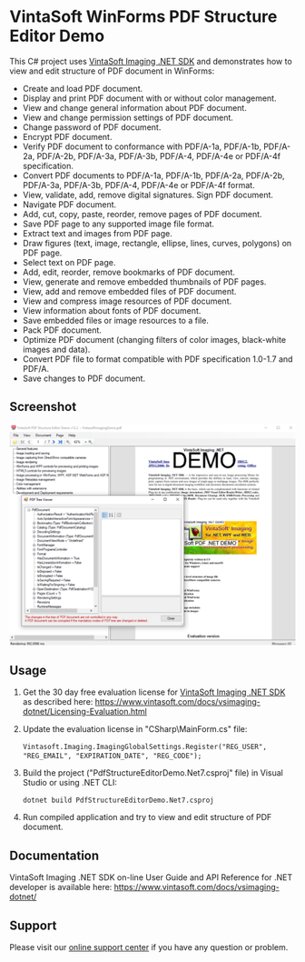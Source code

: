 # VintaSoft WinForms PDF Structure Editor Demo

This C# project uses <a href="https://www.vintasoft.com/vsimaging-dotnet-index.html">VintaSoft Imaging .NET SDK</a> and demonstrates how to view and edit structure of PDF document in WinForms:
* Create and load PDF document.
* Display and print PDF document with or without color management.
* View and change general information about PDF document.
* View and change permission settings of PDF document.
* Change password of PDF document.
* Encrypt PDF document.
* Verify PDF document to conformance with PDF/A-1a, PDF/A-1b, PDF/A-2a, PDF/A-2b, PDF/A-3a, PDF/A-3b, PDF/A-4, PDF/A-4e or PDF/A-4f specification.
* Convert PDF documents to PDF/A-1a, PDF/A-1b, PDF/A-2a, PDF/A-2b, PDF/A-3a, PDF/A-3b, PDF/A-4, PDF/A-4e or PDF/A-4f format.
* View, validate, add, remove digital signatures. Sign PDF document.
* Navigate PDF document.
* Add, cut, copy, paste, reorder, remove pages of PDF document.
* Save PDF page to any supported image file format.
* Extract text and images from PDF page.
* Draw figures (text, image, rectangle, ellipse, lines, curves, polygons) on PDF page.
* Select text on PDF page.
* Add, edit, reorder, remove bookmarks of PDF document.
* View, generate and remove embedded thumbnails of PDF pages.
* View, add and remove embedded files of PDF document.
* View and compress image resources of PDF document.
* View information about fonts of PDF document.
* Save embedded files or image resources to a file.
* Pack PDF document.
* Optimize PDF document (changing filters of color images, black-white images and data).
* Convert PDF file to format compatible with PDF specification 1.0-1.7 and PDF/A.
* Save changes to PDF document.


## Screenshot
<img src="vintasoft-pdf-structure-editor-demo.png" alt="VintaSoft PDF Structure Editor Demo">


## Usage
1. Get the 30 day free evaluation license for <a href="https://www.vintasoft.com/vsimaging-dotnet-index.html" target="_blank">VintaSoft Imaging .NET SDK</a> as described here: <a href="https://www.vintasoft.com/docs/vsimaging-dotnet/Licensing-Evaluation.html" target="_blank">https://www.vintasoft.com/docs/vsimaging-dotnet/Licensing-Evaluation.html</a>

2. Update the evaluation license in "CSharp\MainForm.cs" file:
   ```
   Vintasoft.Imaging.ImagingGlobalSettings.Register("REG_USER", "REG_EMAIL", "EXPIRATION_DATE", "REG_CODE");
   ```

3. Build the project ("PdfStructureEditorDemo.Net7.csproj" file) in Visual Studio or using .NET CLI:
   ```
   dotnet build PdfStructureEditorDemo.Net7.csproj
   ```

4. Run compiled application and try to view and edit structure of PDF document.


## Documentation
VintaSoft Imaging .NET SDK on-line User Guide and API Reference for .NET developer is available here: https://www.vintasoft.com/docs/vsimaging-dotnet/


## Support
Please visit our <a href="https://myaccount.vintasoft.com/">online support center</a> if you have any question or problem.
